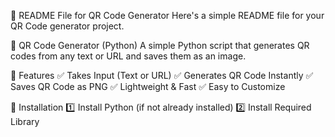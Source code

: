 📌 README File for QR Code Generator
Here's a simple README file for your QR Code generator project.

🚀 QR Code Generator (Python)
A simple Python script that generates QR codes from any text or URL and saves them as an image.

📌 Features
✅ Takes Input (Text or URL)
✅ Generates QR Code Instantly
✅ Saves QR Code as PNG
✅ Lightweight & Fast
✅ Easy to Customize

🔧 Installation
1️⃣ Install Python (if not already installed)
2️⃣ Install Required Library


